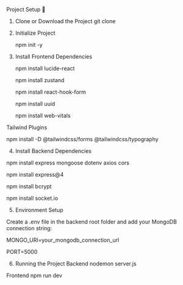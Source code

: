 Project Setup 🚀
1. Clone or Download the Project
git clone <your-repo-url> 



2. Initialize Project
 
      npm init -y

3. Install Frontend Dependencies
 
      npm install lucide-react
 
     npm install zustand
 
     npm install react-hook-form
 
     npm install uuid
 
     npm install web-vitals

Tailwind Plugins
 
   npm install -D @tailwindcss/forms @tailwindcss/typography

4. Install Backend Dependencies

  npm install express mongoose dotenv axios cors  
  
  npm install express@4 
  
  npm install bcrypt 
  
  npm install socket.io 

5. Environment Setup

Create a .env file in the backend root folder and add your MongoDB connection string:

MONGO_URI=your_mongodb_connection_url
 
 PORT=5000

6. Running the Project
Backend
nodemon server.js

Frontend
npm run dev
